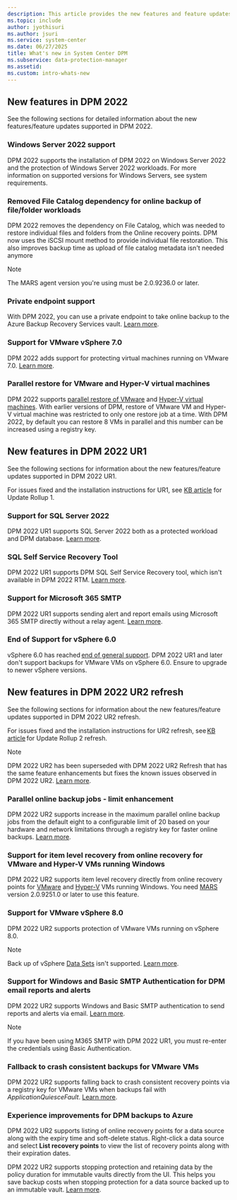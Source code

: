 ```yaml
---
description: This article provides the new features and feature updates supported by System Center DPM 2022.
ms.topic: include
author: jyothisuri
ms.author: jsuri
ms.service: system-center
ms.date: 06/27/2025
title: What's new in System Center DPM
ms.subservice: data-protection-manager
ms.assetid:
ms.custom: intro-whats-new
---
```


## New features in DPM 2022

See the following sections for detailed information about the new features/feature updates supported in DPM 2022.

### Windows Server 2022 support

DPM 2022 supports the installation of DPM 2022 on Windows Server 2022 and the protection of Windows Server 2022 workloads. For more information on supported versions for Windows Servers, see system requirements.

### Removed File Catalog dependency for online backup of file/folder workloads

DPM 2022 removes the dependency on File Catalog, which was needed to restore individual files and folders from the Online recovery points. DPM now uses the iSCSI mount method to provide individual file restoration. This also improves backup time as upload of file catalog metadata isn't needed anymore

> [!NOTE]
> The MARS agent version you're using must be 2.0.9236.0 or later.

### Private endpoint support
With DPM 2022, you can use a private endpoint to take online backup to the Azure Backup Recovery Services vault. [Learn more](/azure/backup/private-endpoints-overview).

### Support for VMware vSphere 7.0

DPM 2022 adds support for protecting virtual machines running on VMware 7.0. [Learn more](../dpm/back-up-vmware.md).

### Parallel restore for VMware and Hyper-V virtual machines

DPM 2022 supports [parallel restore of VMware](/system-center/dpm/back-up-vmware#vmware-parallel-restore-in-dpm-2022) and [Hyper-V virtual machines](/system-center/dpm/back-up-hyper-v-virtual-machines#recover-backed-up-virtual-machines). With earlier versions of DPM, restore of VMware VM and Hyper-V virtual machine was restricted to only one restore job at a time. With DPM 2022, by default you can restore 8 VMs in parallel and this number can be increased using a registry key.

## New features in DPM 2022 UR1

See the following sections for information about the new features/feature updates supported in DPM 2022 UR1.

For issues fixed and the installation instructions for UR1, see [KB article](https://support.microsoft.com/topic/update-rollup-1-for-system-center-2022-data-protection-manager-81543e78-69c2-4b75-9780-0ac1b98debf1) for Update Rollup 1.

### Support for SQL Server 2022

DPM 2022 UR1 supports SQL Server 2022 both as a protected workload and DPM database. [Learn more](/system-center/dpm/prepare-environment-for-dpm#sql-server-database).

### SQL Self Service Recovery Tool

DPM 2022 UR1 supports DPM SQL Self Service Recovery tool, which isn't available in DPM 2022 RTM. [Learn more](/system-center/dpm/back-up-sql-server?view=sc-dpm-2022#allow-sql-server-admins-to-restore-data&preserve-view=true).

### Support for Microsoft 365 SMTP

DPM 2022 UR1 supports sending alert and report emails using Microsoft 365 SMTP directly without a relay agent. [Learn more](/system-center/dpm/monitor-dpm?view=sc-dpm-2022#configure-email-for-dpm&preserve-view=true).

### End of Support for vSphere 6.0

vSphere 6.0 has reached [end of general support](https://blogs.vmware.com/vsphere/2019/10/vsphere-6-0-reaches-end-of-general-support-eogs-in-march-2020.html). DPM 2022 UR1 and later don't support backups for VMware VMs on vSphere 6.0. Ensure to upgrade to newer vSphere versions.

## New features in DPM 2022 UR2 refresh

See the following sections for information about the new features/feature updates supported in DPM 2022 UR2 refresh.

For issues fixed and the installation instructions for UR2 refresh, see [KB article](https://support.microsoft.com/topic/update-rollup-2-for-system-center-2022-data-protection-manager-254d23f2-2adf-46b8-9ec8-27b868073ede) for Update Rollup 2 refresh.

>[!NOTE]
>DPM 2022 UR2 has been superseded with DPM 2022 UR2 Refresh that has the same feature enhancements but fixes the known issues observed in DPM 2022 UR2. [Learn more](/system-center/dpm/dpm-release-notes?view=sc-dpm-2022#dpm-2022-ur2-release-notes&preserve-view=true).

### Parallel online backup jobs - limit enhancement

DPM 2022 UR2 supports increase in the maximum parallel online backup jobs from the default eight to a configurable limit of 20 based on your hardware and network limitations through a registry key for faster online backups. [Learn more](/azure/backup/backup-azure-microsoft-azure-backup).

### Support for item level recovery from online recovery for VMware and Hyper-V VMs running Windows

DPM 2022 UR2 supports item level recovery directly from online recovery points for [VMware](/system-center/dpm/back-up-vmware?view=sc-dpm-2022&tabs=Add#restore-an-individual-file-from-a-vm&preserve-view=true) and [Hyper-V](../dpm/back-up-hyper-v-virtual-machines.md) VMs running Windows. You need [MARS](https://support.microsoft.com/topic/update-for-azure-backup-for-microsoft-azure-recovery-services-agent-bb330054-65d3-4432-a45e-362e1888dd2c) version 2.0.9251.0 or later to use this feature.  

### Support for VMware vSphere 8.0

DPM 2022 UR2 supports protection of VMware VMs running on vSphere 8.0. 

>[!NOTE]
>Back up of vSphere [Data Sets](https://core.vmware.com/resource/vsphere-datasets) isn't supported. [Learn more](../dpm/back-up-vmware.md).

### Support for Windows and Basic SMTP Authentication for DPM email reports and alerts  

DPM 2022 UR2 supports Windows and Basic SMTP authentication to send reports and alerts via email. [Learn more](../dpm/monitor-dpm.md).

>[!NOTE]
>If you have been using M365 SMTP with DPM 2022 UR1, you must re-enter the credentials using Basic Authentication.  

### Fallback to crash consistent backups for VMware VMs  

DPM 2022 UR2 supports falling back to crash consistent recovery points via a registry key for VMware VMs when backups fail with *ApplicationQuiesceFault*. [Learn more](/system-center/dpm/back-up-vmware?view=sc-dpm-2022&tabs=Add#fallback-to-crash-consistent-backups-for-vmware-vms&preserve-view=true).

### Experience improvements for DPM backups to Azure

DPM 2022 UR2 supports listing of online recovery points for a data source along with the expiry time and soft-delete status. Right-click a data source and select **List recovery points** to view the list of recovery points along with their expiration dates.

DPM 2022 UR2 supports stopping protection and retaining data by the policy duration for immutable vaults directly from the UI. This helps you save backup costs when stopping protection for a data source backed up to an immutable vault. [Learn more](/azure/backup/backup-azure-security-feature#immutability-support).